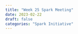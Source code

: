 ```yaml
---
title: "Week 25 Spark Meeting"
date: 2023-02-22
draft: false
categories: "Spark Initiative"
---
```


